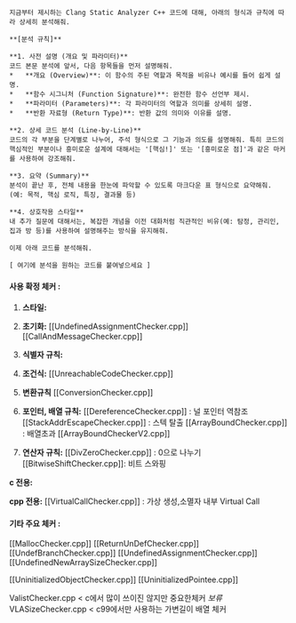 ```
지금부터 제시하는 Clang Static Analyzer C++ 코드에 대해, 아래의 형식과 규칙에 따라 상세히 분석해줘.

**[분석 규칙]**

**1. 사전 설명 (개요 및 파라미터)**
코드 본문 분석에 앞서, 다음 항목들을 먼저 설명해줘.
*   **개요 (Overview)**: 이 함수의 주된 역할과 목적을 비유나 예시를 들어 쉽게 설명.
*   **함수 시그니처 (Function Signature)**: 완전한 함수 선언부 제시.
*   **파라미터 (Parameters)**: 각 파라미터의 역할과 의미를 상세히 설명.
*   **반환 자료형 (Return Type)**: 반환 값의 의미와 이유를 설명.

**2. 상세 코드 분석 (Line-by-Line)**
코드의 각 부분을 단계별로 나누어, 주석 형식으로 그 기능과 의도를 설명해줘. 특히 코드의 핵심적인 부분이나 흥미로운 설계에 대해서는 '[핵심!]' 또는 '[흥미로운 점]'과 같은 마커를 사용하여 강조해줘.

**3. 요약 (Summary)**
분석이 끝난 후, 전체 내용을 한눈에 파악할 수 있도록 마크다운 표 형식으로 요약해줘. (예: 목적, 핵심 로직, 특징, 결과물 등)

**4. 상호작용 스타일**
내 추가 질문에 대해서는, 복잡한 개념을 이전 대화처럼 직관적인 비유(예: 탐정, 관리인, 집과 방 등)를 사용하여 설명해주는 방식을 유지해줘.

이제 아래 코드를 분석해줘.

[ 여기에 분석을 원하는 코드를 붙여넣으세요 ]

```

#### 사용 확정 체커 : 
1. **스타일:**

2. **초기화:** 
[[UndefinedAssignmentChecker.cpp]]
[[CallAndMessageChecker.cpp]]

3. **식별자 규칙:**

4. **조건식:**
[[UnreachableCodeChecker.cpp]]

5. **변환규칙**
[[ConversionChecker.cpp]] 

6. **포인터, 배열 규칙:**
[[DereferenceChecker.cpp]] : 널 포인터 역참조
[[StackAddrEscapeChecker.cpp]] : 스텍 탈출
[[ArrayBoundChecker.cpp]] : 배열초과
[[ArrayBoundCheckerV2.cpp]] 

7. **연산자 규칙:**
[[DivZeroChecker.cpp]] : 0으로 나누기
[[BitwiseShiftChecker.cpp]]: 비트 스와핑

**c 전용:**

**cpp 전용:**
[[VirtualCallChecker.cpp]] : 가상 생성,소멸자 내부 Virtual Call


#### 기타 주요 체커 :
[[MallocChecker.cpp]]
[[ReturnUnDefChecker.cpp]]
[[UndefBranchChecker.cpp]]
[[UndefinedAssignmentChecker.cpp]]
[[UndefinedNewArraySizeChecker.cpp]]

[[UninitializedObjectChecker.cpp]]
[[UninitializedPointee.cpp]]


ValistChecker.cpp < c에서 많이 쓰이진 않지만 중요한체커 *보류*
VLASizeChecker.cpp < c99에서만 사용하는 가변길이 배열 체커

